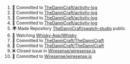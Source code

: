 <!--START_SECTION:activity-->
1. 📝 Committed to [TheDanniCraft/activity-log](https://github.com/TheDanniCraft/activity-log/commit/6b19ac23336d242a5feaa00e7316a6deb17026e4)
2. 📝 Committed to [TheDanniCraft/activity-log](https://github.com/TheDanniCraft/activity-log/commit/140c03175f87b673fe1e84e35718da8afe326ad0)
3. 📝 Committed to [TheDanniCraft/activity-log](https://github.com/TheDanniCraft/activity-log/commit/701635bebf7c87b60a2e486b7c4402afc2776d43)
4. 📝 Committed to [TheDanniCraft/activity-log](https://github.com/TheDanniCraft/activity-log/commit/e9380dd3358a22b5ef215c310cf2932945752368)
5. 🌍 Made Repository [TheDanniCraft/swatch-studio](https://github.com/TheDanniCraft/swatch-studio) public
6. 🔔 Watching [Whisky-App/Whisky](https://github.com/Whisky-App/Whisky)
7. 📝 Committed to [TheDanniCraft/TheDanniCraft](https://github.com/TheDanniCraft/TheDanniCraft/commit/894b47e5c6a13ddd12f2b9e0498f25de627a58e0)
8. 📝 Committed to [TheDanniCraft/TheDanniCraft](https://github.com/TheDanniCraft/TheDanniCraft/commit/3e7a3bfd421974c8ce9ec64c1a947fae16a0f85a)
9. ❌ Closed issue in [Wiresense/wiresense.js](https://github.com/Wiresense/wiresense.js)
10. 📝 Committed to [Wiresense/wiresense.js](https://github.com/Wiresense/wiresense.js/commit/cdf3da4c40fbbc1aec1ef19100ddf5925d0d1d27)
<!--END_SECTION:activity-->